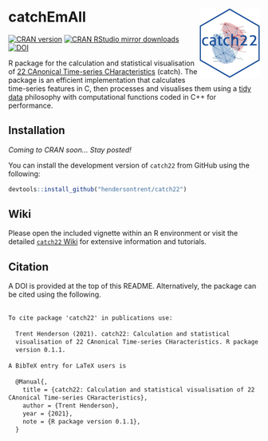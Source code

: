 
# catchEmAll <img src="man/figures/logo.png" align="right" width="120" />

[![CRAN
version](http://www.r-pkg.org/badges/version/catch22)](http://www.r-pkg.org/pkg/catch22)
[![CRAN RStudio mirror
downloads](http://cranlogs.r-pkg.org/badges/catch22)](http://www.r-pkg.org/pkg/catch22)
[![DOI](https://zenodo.org/badge/353530083.svg)](https://zenodo.org/badge/latestdoi/353530083)

R package for the calculation and statistical visualisation of [22
CAnonical Time-series
CHaracteristics](https://github.com/chlubba/catch22) (catch). The
package is an efficient implementation that calculates time-series
features in C, then processes and visualises them using a [tidy
data](https://www.tidyverse.org) philosophy with computational functions
coded in C++ for performance.

## Installation

*Coming to CRAN soon… Stay posted\!*

You can install the development version of `catch22` from GitHub using
the following:

``` r
devtools::install_github("hendersontrent/catch22")
```

## Wiki

Please open the included vignette within an R environment or visit the
detailed [`catch22`
Wiki](https://github.com/hendersontrent/catch22/wiki) for extensive
information and tutorials.

## Citation

A DOI is provided at the top of this README. Alternatively, the package
can be cited using the following.

``` 

To cite package 'catch22' in publications use:

  Trent Henderson (2021). catch22: Calculation and statistical
  visualisation of 22 CAnonical Time-series CHaracteristics. R package
  version 0.1.1.

A BibTeX entry for LaTeX users is

  @Manual{,
    title = {catch22: Calculation and statistical visualisation of 22 CAnonical Time-series CHaracteristics},
    author = {Trent Henderson},
    year = {2021},
    note = {R package version 0.1.1},
  }
```

